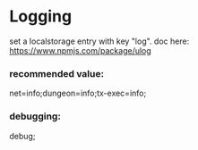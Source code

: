 # Logging

set a localstorage entry with key "log".
doc here: https://www.npmjs.com/package/ulog

### recommended value:

net=info;dungeon=info;tx-exec=info;

### debugging:

debug;
